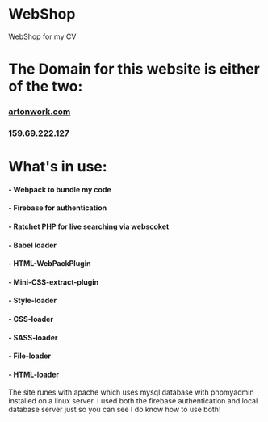# WebShop
WebShop for my CV

# The Domain for this website is either of the two:
###                                  [artonwork.com](https://artonwork.com)
###                                  [159.69.222.127](http://159.69.222.127)

# What's in use:
####                - Webpack to bundle my code
####                - Firebase for authentication
####                - Ratchet PHP for live searching via webscoket
####                - Babel loader
####                - HTML-WebPackPlugin
####                - Mini-CSS-extract-plugin
####                - Style-loader
####                - CSS-loader
####                - SASS-loader
####                - File-loader
####                - HTML-loader
                
The site runes with apache which uses mysql database with phpmyadmin installed on a linux server.
I used both the firebase authentication and local database server just so you can see I do know how to use both!

